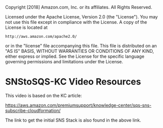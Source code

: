 Copyright [2018] Amazon.com, Inc. or its affiliates. All Rights Reserved.

Licensed under the Apache License, Version 2.0 (the "License"). You may not use this file
except in compliance with the License. A copy of the License is located at

    http://aws.amazon.com/apache2.0/

or in the "license" file accompanying this file. This file is distributed on an "AS IS"
BASIS, WITHOUT WARRANTIES OR CONDITIONS OF ANY KIND, either express or implied. See the
License for the specific language governing permissions and limitations under the License.

# SNStoSQS-KC Video Resources

This video is based on the KC article:

https://aws.amazon.com/premiumsupport/knowledge-center/sqs-sns-subscribe-cloudformation/

The link to get the initial SNS Stack is also found in the above link.
